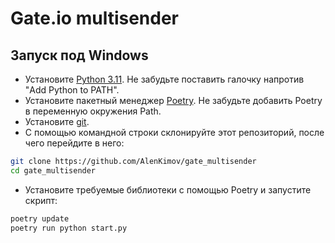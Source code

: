 # Gate.io multisender

## Запуск под Windows
- Установите [Python 3.11](https://www.python.org/downloads/windows/). Не забудьте поставить галочку напротив "Add Python to PATH".
- Установите пакетный менеджер [Poetry](https://python-poetry.org/docs/). Не забудьте добавить Poetry в переменную окружения Path.
- Установите [git](https://git-scm.com/download/win).
- С помощью командной строки склонируйте этот репозиторий, после чего перейдите в него:
```bash
git clone https://github.com/AlenKimov/gate_multisender
cd gate_multisender
```
- Установите требуемые библиотеки с помощью Poetry и запустите скрипт:
```bash
poetry update
poetry run python start.py
```